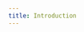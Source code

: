 ```yaml
---
title: Introduction
---
```


<!-- The content for this is set in the template (so that we can access the site pages) -->